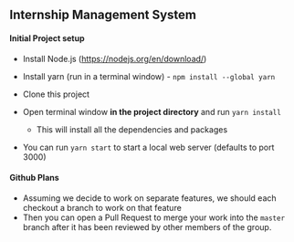 Internship Management System
---

#### Initial Project setup
- Install Node.js (https://nodejs.org/en/download/)
- Install yarn (run in a terminal window) - `npm install --global yarn`
- Clone this project
- Open terminal window **in the project directory** and run `yarn install`
  - This will install all the dependencies and packages

- You can run `yarn start` to start a local web server (defaults to port 3000)


#### Github Plans

- Assuming we decide to work on separate features, we should each checkout a branch to work on that feature
- Then you can open a Pull Request to merge your work into the `master` branch after it has been reviewed by other members of the group.
